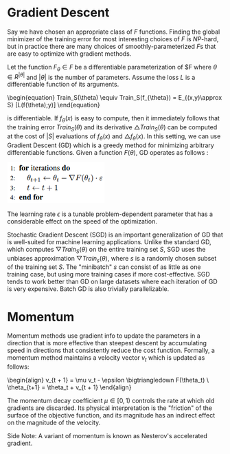 # Gradient Descent

Say we have chosen an appropriate class of $F$ functions. Finding the global minimizer
of the training error for most interesting choices of $F$ is $NP$-hard, but in practice there are 
many choices of smoothly-parameterized $F$s that are easy to optimize with gradient methods.

Let the function $F_{\theta} \in F$ be a differentiable parameterization of $F where $\theta \in R^{|\theta|}$
and $|\theta|$ is the number of parameters. Assume the loss $L$ is a differentiable function of its arguments.

\begin{equation}
  Train_S(\theta) \equiv Train_S(f_{\theta}) = E_{(x,y)\approx S} [L(f(\theta);y)]
\end{equation}

is differentiable. If $f_{\theta}(x)$ is easy to compute, then it immediately follows that the training error
$Train_S(\theta)$ and its derivative $\bigtriangleup Train_S(\theta)$ can be computed at the cost 
of $|S|$ evaluations of $f_{\theta}(x)$ and  $\bigtriangleup f_{\theta}(x)$.
In this setting, we can use Gradient Descent (GD) which is a greedy method for minimizing arbitrary
differentiable functions.
Given a function $F(\theta)$, GD operates as follows :


![Gradient Descent](../images/GD.png)

The learning rate $\epsilon$ is a tunable problem-dependent parameter that has a considerable effect
on the speed of the optimization.

Stochastic Gradient Descent (SGD) is an important generalization of GD that is well-suited for machine learning 
applications. Unlike the standard GD, which computes $\bigtriangledown Train_S(\theta)$ on the entire
training set $S$, SGD uses the unbiases approximation $\bigtriangledown Train_s(\theta)$, where $s$
is a randomly chosen subset of the training set $S$. The "minibatch" $s$ can consist of as little as
one training case, but using more training cases if more cost-effective.
SGD tends to work better than GD on large datasets where each iteration of GD is very expensive.
Batch GD is also trivially parallelizable.

# Momentum
Momentum methods use gradient info to update the parameters in a direction that is more effective than
steepest descent by accumulating speed in directions that consistently reduce the cost function.
Formally, a momentum method maintains a velocity vector $v_t$ which is updated as follows:

\begin{align}
  v_{t + 1} = \mu v_t - \epsilon \bigtriangledown F(\theta_t) \\
  \theta_{t+1} = \theta_t + v_{t + 1}
\end{align}

The momentum decay coefficient $\mu \in [0,1)$ controls the rate at which old gradients are discarded.
Its physical interpretation is the "friction" of the surface of the objective function, and its 
magnitude has an indirect effect on the magnitude of the velocity.

Side Note: A variant of momentum is known as Nesterov's accelerated gradient.


